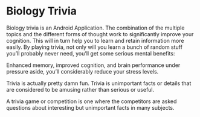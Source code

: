 # Biology Trivia
Biology trivia is an Android Application.
The combination of the multiple topics and the different forms of thought work to significantly improve your cognition.
This will in turn help you to learn and retain information more easily.
By playing trivia, not only will you learn a bunch of random stuff you’ll probably never need, you’ll get some serious mental benefits:

Enhanced memory, improved cognition, and brain performance under pressure aside, you’ll considerably reduce your stress levels.

Trivia is actually pretty damn fun.
Trivia is unimportant facts or details that are considered to be amusing rather than serious or useful.

A trivia game or competition is one where the competitors are asked questions about interesting but unimportant facts in many subjects.
